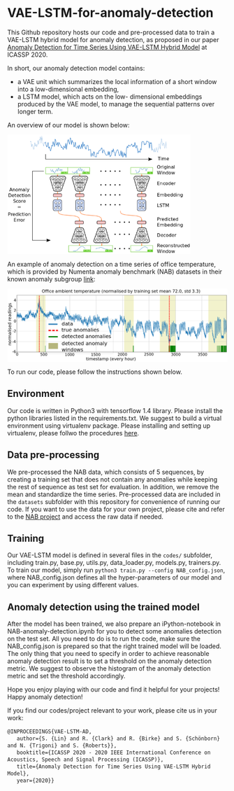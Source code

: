 # VAE-LSTM-for-anomaly-detection

This Github repository hosts our code and pre-processed data to train a VAE-LSTM hybrid model for anomaly detection, as proposed in our paper [Anomaly Detection for Time Series Using VAE-LSTM Hybrid Model](https://ieeexplore.ieee.org/document/9053558) at ICASSP 2020. 

In short, our anomaly detection model contains:
  * a VAE unit which summarizes the local information of a short window into a low-dimensional embedding,
  * a LSTM model, which acts on the low- dimensional embeddings produced by the VAE model, to manage the sequential patterns over longer term.

An overview of our model is shown below:

<img align="middle" src="figures/detailed_architecture.png" alt="overview" width="420"/>


An example of anomaly detection on a time series of office temperature, which is provided by Numenta anomaly benchmark (NAB) datasets in their known anomaly subgroup [link](https://github.com/numenta/NAB/tree/master/data/realKnownCause):

<img align="middle" src="figures/ambient_temp_ours.png" alt="result" width="800"/>


To run our code, please follow the instructions shown below. 

## Environment
Our code is written in Python3 with tensorflow 1.4 library.
Please install the python libraries listed in the requirements.txt. We suggest to build a virtual environment using virtualenv package. Please installing and setting up virtualenv, please follwo the procedures [here](https://packaging.python.org/guides/installing-using-pip-and-virtual-environments/).

## Data pre-processing
We pre-processed the NAB data, which consists of 5 sequences, by creating a training set that does not contain any anomalies while keeping the rest of sequence as test set for evaluation. In addition, we remove the mean and standardize the time series. Pre-processed data are included in the `datasets` subfolder with this repository for convenience of running our code. If you want to use the data for your own project, please cite and refer to the [NAB project](https://numenta.com/machine-intelligence-technology/numenta-anomaly-benchmark/) and access the raw data if needed. 

## Training
Our VAE-LSTM model is defined in several files in the `codes/` subfolder, including train.py, base.py, utils.py, data_loader.py, models.py, trainers.py. To train our model, simply run 
`python3 train.py --config NAB_config.json`, 
where NAB_config.json defines all the hyper-parameters of our model and you can experiment by using different values. 

## Anomaly detection using the trained model
After the model has been trained, we also prepare an iPython-notebook in NAB-anomaly-detection.ipynb for you to detect some anomalies detection on the test set. All you need to do is to run the code, make sure the NAB_config.json is prepared so that the right trained model will be loaded. The only thing that you need to specify in order to achieve reasonable anomaly detection result is to set a threshold on the anomaly detection metric. We suggest to observe the histogram of the anomaly detection metric and set the threshold accordingly.

Hope you enjoy playing with our code and find it helpful for your projects! Happy anomaly detection! 

If you find our codes/project relevant to your work, please cite us in your work:

```
@INPROCEEDINGS{VAE-LSTM-AD, 
   author={S. {Lin} and R. {Clark} and R. {Birke} and S. {Schönborn} and N. {Trigoni} and S. {Roberts}}, 
   booktitle={ICASSP 2020 - 2020 IEEE International Conference on Acoustics, Speech and Signal Processing (ICASSP)}, 
   title={Anomaly Detection for Time Series Using VAE-LSTM Hybrid Model}, 
   year={2020}} 
```

